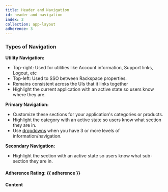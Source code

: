 ```yaml
---
title: Header and Navigation
id: header-and-navigation
index: 2
collection: app-layout
adherence: 3
---
```

<div class="row">
  <div class="col-md-3">
    <h3>Types of Navigation</h3>
    <b>Utility Navigation:</b>
    <ul>
      <li>Top-right: Used for utilities like Account information, Support links, Logout, etc</li>
      <li>Top-left: Used to SSO between Rackspace properties.</li>
      <li>Remains consistent across the UIs that it links together</li>
      <li>Highlight the current application with an active state so users know where they are.</li>
    </ul>
    <b>Primary Navigation:</b>
    <ul>
      <li>Customize these sections for your application's categories or products.</li>
      <li>Highlight the category with an active state so users know what section they are in.</li>
      <li>Use <a href="/ui-components/#dropdowns">dropdowns</a> when you have 3 or more levels of information/navigation.</li>
    </ul>
    <b>Secondary Navigation:</b>
    <ul>
    	<li>Highlight the section with an active state so users know what sub-section they are in.</li>
    </ul>
    <h4>Adherence Rating: {{ adherence }}</h4>
  </div>
  <div class="col-md-9">
    <h4>Content</h4>
  </div>
</div>
